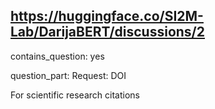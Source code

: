 ## https://huggingface.co/SI2M-Lab/DarijaBERT/discussions/2

contains_question: yes

question_part: Request: DOI

For scientific research citations